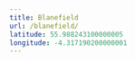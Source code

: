 ```yaml
---
title: Blanefield
url: /blanefield/
latitude: 55.988243100000005
longitude: -4.317190200000001
---
```

